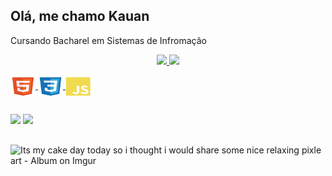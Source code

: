 ## Olá, me chamo Kauan

Cursando Bacharel em Sistemas de Infromação

<div align="center">
  <a href="https://github.com/kauancampos">
  <img height="150em" src="https://github-readme-stats.vercel.app/api?username=kauancampos&show_icons=true&theme=midnight-purple&include_all_commits=true&count_private=true"/>
  <img height="140em" src="https://github-readme-stats.vercel.app/api/top-langs/?username=kauancampos&layout=compact&langs_count=7&theme=midnight-purple"/>
</div>
  
<div style="display: inline_block"><br>
  <img align="center" alt="Rafa-HTML" height="30" width="40" src="https://raw.githubusercontent.com/devicons/devicon/master/icons/html5/html5-original.svg">
  <img align="center" alt="Rafa-CSS" height="30" width="40" src="https://raw.githubusercontent.com/devicons/devicon/master/icons/css3/css3-original.svg">
  <img align="center" alt="Rafa-Js" height="30" width="40" src="https://raw.githubusercontent.com/devicons/devicon/master/icons/javascript/javascript-plain.svg">

</div>
  
  ##
 
<div> 
  <a href = "mailto:contate.kauancampos@gmail.com"><img src="https://img.shields.io/badge/-Gmail-%23333?style=for-the-badge&logo=gmail&logoColor=white" target="_blank"></a>
  <a href="https://www.linkedin.com/in/kauan-c-253aa3206/" target="_blank"><img src="https://img.shields.io/badge/-LinkedIn-%230077B5?style=for-the-badge&logo=linkedin&logoColor=white" target="_blank"></a> 
 
 ##
 
<img src="https://i.imgur.com/KtgxbBu.gif" jsaction="load:XAeZkd;" jsname="HiaYvf" class="n3VNCb KAlRDb" alt="Its my cake day today so i thought i would share some nice relaxing pixle  art - Album on Imgur" data-noaft="1" style="width: 433px; height: 249.408px; margin: 0px;">
